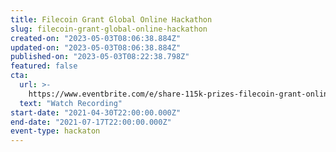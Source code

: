 ```yaml
---
title: Filecoin Grant Global Online Hackathon
slug: filecoin-grant-global-online-hackathon
created-on: "2023-05-03T08:06:38.884Z"
updated-on: "2023-05-03T08:06:38.884Z"
published-on: "2023-05-03T08:22:38.798Z"
featured: false
cta:
  url: >-
    https://www.eventbrite.com/e/share-115k-prizes-filecoin-grant-online-hackathon-may-1-july-18-registration-159309796891
  text: "Watch Recording"
start-date: "2021-04-30T22:00:00.000Z"
end-date: "2021-07-17T22:00:00.000Z"
event-type: hackaton
---
```

